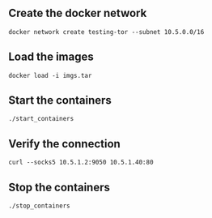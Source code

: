 ## Create the docker network
``` docker network create testing-tor --subnet 10.5.0.0/16 ```

## Load the images 
``` docker load -i imgs.tar ```

## Start the containers
``` ./start_containers ```

## Verify the connection
``` curl --socks5 10.5.1.2:9050 10.5.1.40:80 ```

## Stop the containers
``` ./stop_containers ```
